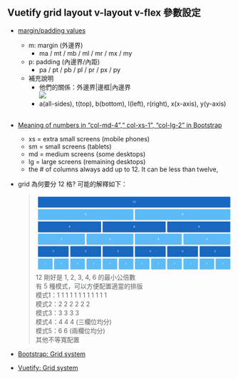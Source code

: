 
## Vuetify grid layout v-layout v-flex 參數設定
- [margin/padding values](https://v4-alpha.getbootstrap.com/utilities/spacing/)
  - m: margin (外邊界)
    - ma / mt / mb / ml / mr / mx / my
  - p: padding (內邊界/內距)
    - pa / pt / pb / pl / pr / px / py
  - 補充說明
    - 他們的關係：外邊界|邊框|內邊界
      <br>![](https://developer.mozilla.org/files/4045/margin-bottom.svg)
    - a(all-sides), t(top), b(bottom), l(left), r(right), x(x-axis), y(y-axis)
      <br><br>
      
- [Meaning of numbers in “col-md-4”,“ col-xs-1”, “col-lg-2” in Bootstrap](https://stackoverflow.com/questions/24175998/meaning-of-numbers-in-col-md-4-col-xs-1-col-lg-2-in-bootstrap)
  - xs = extra small screens (mobile phones)
  - sm = small screens (tablets)
  - md = medium screens (some desktops)
  - lg = large screens (remaining desktops)
  - the # of columns always add up to 12. It can be less than twelve,
  
- grid 為何要分 12 格? 可能的解釋如下：
  > ![](../images/grid-mode.png)
  > 12 剛好是 1, 2, 3, 4, 6 的最小公倍數
  > <br>有 5 種模式，可以方便配置適當的排版
  > <br>模式1：1 1 1 1 1 1 1 1 1 1 1 1
  > <br>模式2：2 2 2 2 2 2
  > <br>模式3：3 3 3 3
  > <br>模式4：4 4 4 (三欄位均分)
  > <br>模式5：6 6 (兩欄位均分)
  > <br>其他不等寬配置

- [Bootstrap: Grid system](https://getbootstrap.com/docs/4.1/layout/grid/)
- [Vuetify: Grid system](https://vuetifyjs.com/en/framework/grid)

